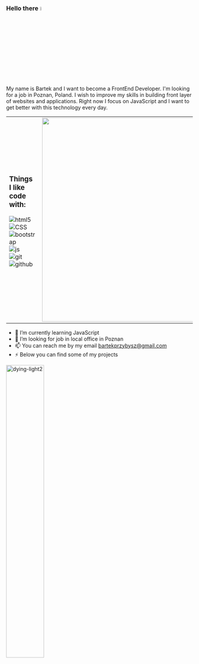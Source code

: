 ### Hello there <a href="https://www.gautamkrishnar.com/"><img src="https://media.giphy.com/media/hvRJCLFzcasrR4ia7z/giphy.gif" width="5%"></a>

My name is Bartek and I want to become a FrontEnd Developer. I'm looking for a job in Poznan, Poland. I wish to improve my skills in building front layer of websites and applications. Right now I focus on JavaScript and I want to get better with this technology every day.

<table>
 <tr align="left">
  <td>
   <h3>Things I like code with:</h3>
   <p>
    <img alt="html5" src="https://img.shields.io/badge/-HTML5-F05032?style=for-the-badge&logo=html5&logoColor=white" /><br>
    <img alt="CSS" src="https://img.shields.io/badge/-CSS-37b141?style=for-the-badge&logo=styled-components&logoColor=white" /><br>
    <img alt="bootstrap" src="https://img.shields.io/badge/-Bootstrap-760FF0?style=for-the-badge&logo=bootstrap&logoColor=white" /><br>
    <img alt="js" src="https://img.shields.io/badge/-JavaScript-EFD81D?style=for-the-badge&logo=javascript&logoColor=white" /><br>
    <img alt="git" src="https://img.shields.io/badge/-Git-832626?style=for-the-badge&logo=git&logoColor=white" /><br>
    <img alt="github" src="https://img.shields.io/badge/-Github-2088FF?style=for-the-badge&logo=github-actions&logoColor=white" /><br>
   </p>
  </td>
     
  <td>
   <div id="header" align="center">
    <img src="https://media.giphy.com/media/26tn33aiTi1jkl6H6/giphy.gif" width="550"/>
   </div>
  </td>
</table>

- 🌱 I’m currently learning JavaScript
- 👯 I’m looking for job in local office in Poznan
- 📫 You can reach me by my email bartekprzybysz@gmail.com
- ⚡ Below you can find some of my projects

<img alt="dying-light2" src="assets/dying-light 2.gif" width="45%"> </img>
